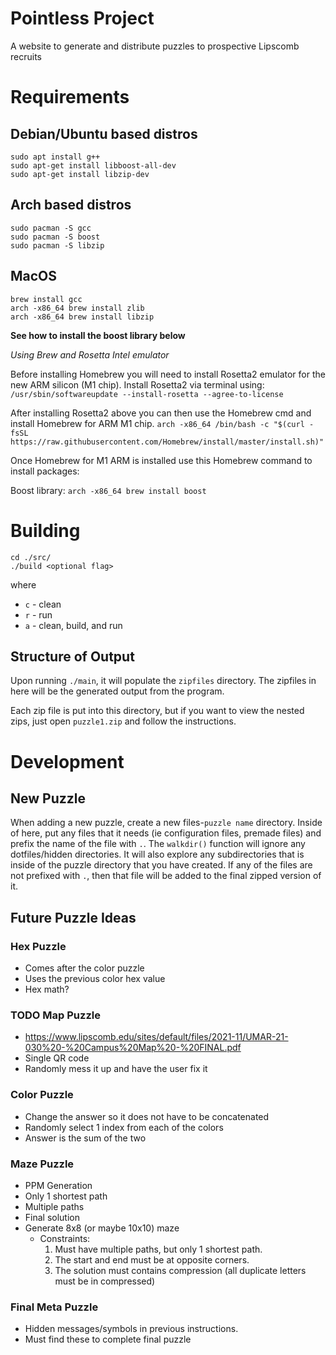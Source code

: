 # Pointless Project
A website to generate and distribute puzzles to prospective Lipscomb recruits

# Requirements

## Debian/Ubuntu based distros

```
sudo apt install g++
sudo apt-get install libboost-all-dev
sudo apt-get install libzip-dev
```

## Arch based distros

```
sudo pacman -S gcc
sudo pacman -S boost
sudo pacman -S libzip
```

## MacOS

```
brew install gcc
arch -x86_64 brew install zlib
arch -x86_64 brew install libzip
```

**See how to install the boost library below**

*Using Brew and Rosetta Intel emulator*

Before installing Homebrew you will need to install Rosetta2 emulator for the new ARM silicon (M1 chip). Install Rosetta2 via terminal using:
`/usr/sbin/softwareupdate --install-rosetta --agree-to-license`

After installing Rosetta2 above you can then use the Homebrew cmd and install Homebrew for ARM M1 chip.
`arch -x86_64 /bin/bash -c "$(curl -fsSL https://raw.githubusercontent.com/Homebrew/install/master/install.sh)"`

Once Homebrew for M1 ARM is installed use this Homebrew command to install packages:

Boost library:
`arch -x86_64 brew install boost`

# Building
```
cd ./src/
./build <optional flag>
```
where
* `c` - clean
* `r` - run
* `a` - clean, build, and run

## Structure of Output

Upon running `./main`, it will populate the `zipfiles` directory.
The zipfiles in here will be the generated output from the program.

Each zip file is put into this directory, but if you want to view
the nested zips, just open `puzzle1.zip` and follow the instructions.

# Development

## New Puzzle

When adding a new puzzle, create a new files-`puzzle name` directory. Inside of here,
put any files that it needs (ie configuration files, premade files) and prefix
the name of the file with `.`. The `walkdir()` function will ignore any
dotfiles/hidden directories. It will also explore any subdirectories that is inside
of the puzzle directory that you have created. If any of the files are not prefixed with `.`,
then that file will be added to the final zipped version of it.

## Future Puzzle Ideas

### Hex Puzzle
- Comes after the color puzzle
- Uses the previous color hex value
- Hex math?

### TODO Map Puzzle
- https://www.lipscomb.edu/sites/default/files/2021-11/UMAR-21-030%20-%20Campus%20Map%20-%20FINAL.pdf
- Single QR code
- Randomly mess it up and have the user fix it

### Color Puzzle
- Change the answer so it does not have to be concatenated
- Randomly select 1 index from each of the colors
- Answer is the sum of the two

### Maze Puzzle
- PPM Generation
- Only 1 shortest path
- Multiple paths
- Final solution
- Generate 8x8 (or maybe 10x10) maze
  - Constraints:
    1. Must have multiple paths, but only 1 shortest path.
    2. The start and end must be at opposite corners.
    3. The solution must contains compression (all duplicate letters must be in compressed)

### Final Meta Puzzle
- Hidden messages/symbols in previous instructions.
- Must find these to complete final puzzle
